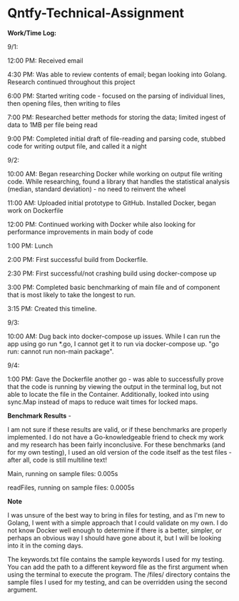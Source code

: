 # Qntfy-Technical-Assignment

**Work/Time Log:**

9/1:

12:00 PM: Received email

4:30 PM: Was able to review contents of email; began looking into Golang. Research continued throughout this project

6:00 PM: Started writing code - focused on the parsing of individual lines, then opening files, then writing to files

7:00 PM: Researched better methods for storing the data; limited ingest of data to 1MB per file being read

9:00 PM: Completed initial draft of file-reading and parsing code, stubbed code for writing output file, and called it a night

9/2:

10:00 AM: Began researching Docker while working on output file writing code. While researching, found a library that handles the statistical analysis (median, standard deviation) - no need to reinvent the wheel

11:00 AM: Uploaded initial prototype to GitHub. Installed Docker, began work on Dockerfile

12:00 PM: Continued working with Docker while also looking for performance improvements in main body of code

1:00 PM: Lunch

2:00 PM: First successful build from Dockerfile.

2:30 PM: First successful/not crashing build using docker-compose up

3:00 PM: Completed basic benchmarking of main file and of component that is most likely to take the longest to run.

3:15 PM: Created this timeline.

9/3:

10:00 AM: Dug back into docker-compose up issues. While I can run the app using go run \*.go, I cannot get it to run via docker-compose up. "go run: cannot run non-main package".

9/4:

1:00 PM: Gave the Dockerfile another go - was able to successfully prove that the code is running by viewing the output in the terminal log, but not able to locate the file in the Container. Additionally, looked into using sync.Map instead of maps to reduce wait times for locked maps.

**Benchmark Results** - 

I am not sure if these results are valid, or if these benchmarks are properly implemented. I do not have a Go-knowledgeable friend to check my work and my research has been fairly inconclusive. For these benchmarks (and for my own testing), I used an old version of the code itself as the test files - after all, code is still multiline text!

Main, running on sample files: 0.005s

readFiles, running on sample files: 0.0005s


**Note**

I was unsure of the best way to bring in files for testing, and as I'm new to Golang, I went with a simple approach that I could validate on my own. I do not know Docker well enough to determine if there is a better, simpler, or perhaps an obvious way I should have gone about it, but I will be looking into it in the coming days.

The keywords.txt file contains the sample keywords I used for my testing. You can add the path to a different keyword file as the first argument when using the terminal to execute the program. The /files/ directory contains the sample files I used for my testing, and can be overridden using the second argument.
